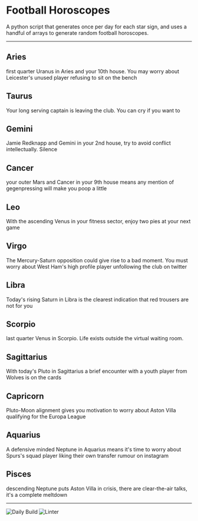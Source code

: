 # Football Horoscopes

A python script that generates once per day for each star sign, and uses a handful of arrays to generate random football horoscopes.

---

<!-- horoscopes_item starts -->
<h2>Aries</h2><p>first quarter Uranus in Aries and your 10th house. You may worry about Leicester's unused player refusing to sit on the bench</p><h2>Taurus</h2><p>Your long serving captain is leaving the club. You can cry if you want to</p><h2>Gemini</h2><p>Jamie Redknapp and Gemini in your 2nd house, try to avoid conflict intellectually. Silence</p><h2>Cancer</h2><p>your outer Mars and Cancer in your 9th house means any mention of gegenpressing will make you poop a little</p><h2>Leo</h2><p>With the ascending Venus in your fitness sector, enjoy two pies at your next game</p><h2>Virgo</h2><p>The Mercury-Saturn opposition could give rise to a bad moment. You must worry about West Ham's high profile player unfollowing the club on twitter</p><h2>Libra</h2><p>Today's rising Saturn in Libra is the clearest indication that red trousers are not for you</p><h2>Scorpio</h2><p>last quarter Venus in Scorpio. Life exists outside the virtual waiting room.</p><h2>Sagittarius</h2><p>With today's Pluto in Sagittarius a brief encounter with a youth player from Wolves is on the cards</p><h2>Capricorn</h2><p>Pluto-Moon alignment gives you motivation to worry about Aston Villa qualifying for the Europa League</p><h2>Aquarius</h2><p>A defensive minded Neptune in Aquarius means it's time to worry about Spurs's squad player liking their own transfer rumour on instagram</p><h2>Pisces</h2><p>descending Neptune puts Aston Villa in crisis, there are clear-the-air talks, it's a complete meltdown</p>
<!-- horoscopes_item ends -->

---

![Daily Build](https://github.com/MatBenfield/horofootball.thechels.uk/workflows/Daily%20Build/badge.svg) ![Linter](https://github.com/MatBenfield/horofootball.thechels.uk/workflows/Linter/badge.svg)
